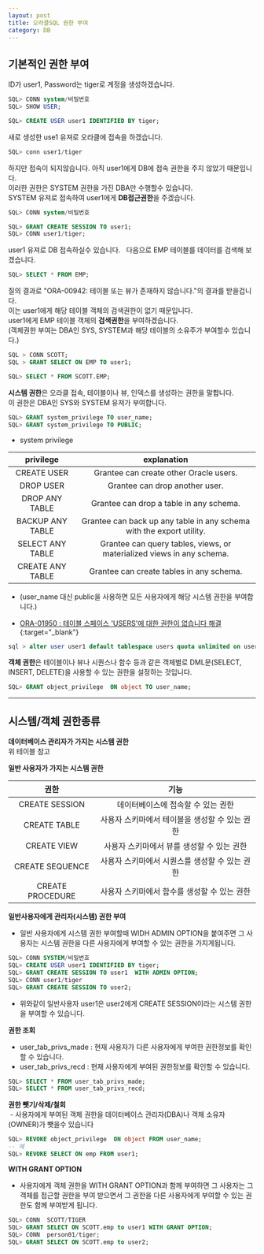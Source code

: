 ```yaml
---
layout: post
title: 오라클SQL 권한 부여
category: DB
---
```



## 기본적인 권한 부여

ID가 user1, Password는 tiger로 계정을 생성하겠습니다.  
```sql
SQL> CONN system/비밀번호
SQL> SHOW USER;

SQL> CREATE USER user1 IDENTIFIED BY tiger;
```

새로 생성한 use1 유져로 오라클에 접속을 하겠습니다.  
```sql
SQL> conn user1/tiger
```

하지만 접속이 되지않습니다. 아직 user1에게 DB에 접속 권한을 주지 않았기 때문입니다.  
이러한 권한은 SYSTEM 권한을 가진 DBA만 수행할수 있습니다.  
SYSTEM 유져로 접속하여 user1에게 **DB접근권한**을 주겠습니다.  
```sql
SQL> CONN system/비밀번호

SQL> GRANT CREATE SESSION TO user1;
SQL> CONN user1/tiger;
```

user1 유져로 DB 접속하실수 있습니다.  
다음으로 EMP 테이블를 데이터를 검색해 보겠습니다.  
```sql
SQL> SELECT * FROM EMP;
```

질의 결과로  "ORA-00942: 테이블 또는 뷰가 존재하지 않습니다."의 결과를 받을겁니다.  
이는 user1에게 해당 테이블 객체의 검색권한이 없기 때문입니다.  
user1에게 EMP 테이블 객체의 **검색권한**을 부여하겠습니다.  
(객체권한 부여는 DBA인 SYS, SYSTEM과 해당 테이블의 소유주가 부여할수 있습니다.)  
```sql
SQL > CONN SCOTT;
SQL > GRANT SELECT ON EMP TO user1;

SQL> SELECT * FROM SCOTT.EMP;
```

**시스템 권한**은 오라클 접속, 테이블이나 뷰, 인덱스를 생성하는 권한을 말합니다.  
이 권한은 DBA인 SYS와 SYSTEM 유져가 부여합니다.
```sql
SQL> GRANT system_privilege TO user_name;
SQL> GRANT system_privilege TO PUBLIC;
```

- system privilege  


| privilege | explanation |
| :---: | :---: |
| CREATE USER | Grantee can create other Oracle users. |
| DROP USER | Grantee can drop another user. |
| DROP ANY TABLE | Grantee can drop a table in any schema. |
| BACKUP ANY TABLE | Grantee can back up any table in any schema with the export utility. |
| SELECT ANY TABLE | Grantee can query tables, views, or materialized views in any schema. |
| CREATE ANY TABLE | Grantee can create tables in any schema. |  

- (user_name 대신 public을 사용하면 모든 사용자에게 해당 시스템 권한을 부여합니다.)  

- [ORA-01950 : 테이블 스페이스 'USERS'에 대한 권한이 없습니다 해결](http://zelits.tistory.com/29){:target="_blank"}  
```sql
sql > alter user user1 default tablespace users quota unlimited on users;
```

**객체 권한**은 테이블이나 뷰나 시퀀스나 함수 등과 같은 객체별로 DML문(SELECT, INSERT, DELETE)을 사용할 수 있는 권한을 설정하는 것입니다.  
```sql
SQL> GRANT object_privilege  ON object TO user_name;
```

---

## 시스템/객체 권한종류

**데이터베이스 관리자가 가지는 시스템 권한**  
위 테이블 참고  

**일반 사용자가 가지는 시스템 권한**  

| 권한 | 기능 |
| :---: | :---: |
| CREATE SESSION | 데이터베이스에 접속할 수 있는 권한 |
| CREATE TABLE | 사용자 스키마에서 테이블을 생성할 수 있는 권한 |
| CREATE VIEW | 사용자 스키마에서 뷰를 생성할 수 있는 권한 |
| CREATE SEQUENCE  | 사용자 스키마에서 시퀀스를 생성할 수 있는 권한 |
| CREATE PROCEDURE | 사용자 스키마에서 함수를 생성할 수 있는 권한  |


**일반사용자에게 관리자(시스템) 권한 부여**  
  - 일반 사용자에게 시스템 권한 부여할때 WIDH ADMIN OPTION을 붙여주면 그 사용자는 시스템 권한을 다른 사용자에게 부여할 수 있는 권한을 가지게됩니다.  

```sql
SQL> CONN SYSTEM/비밀번호
SQL> CREATE USER user1 IDENTIFIED BY tiger;
SQL> GRANT CREATE SESSION TO user1  WITH ADMIN OPTION;
SQL> CONN user1/tiger
SQL> GRANT CREATE SESSION TO user2;
```

  - 위와같이 일반사용자 user1은 user2에게 CREATE SESSION이라는 시스템 권한을 부여할 수 있습니다.  

**권한 조회**  
  - user_tab_privs_made : 현재 사용자가 다른 사용자에게 부여한 권한정보를 확인할 수 있습니다.
  - user_tab_privs_recd : 현재 사용자에게 부여된 권한정보를 확인할 수 있습니다.  

```sql
SQL> SELECT * FROM user_tab_privs_made;
SQL> SELECT * FROM user_tab_privs_recd;
```

**권한 뺏기/삭제/철회**  
  - 사용자에게 부여된 객체 권한을 데이터베이스 관리자(DBA)나 객체 소유자(OWNER)가 뺏을수 있습니다

```sql
SQL> REVOKE object_privilege  ON object FROM user_name;
-- 예
SQL> REVOKE SELECT ON emp FROM user1;
```

**WITH GRANT OPTION**  
  - 사용자에게 객체 권한을 WITH GRANT OPTION과 함께 부여하면 그 사용자는 그 객체를 접근할 권한을 부여 받으면서 그 권한을 다른 사용자에게 부여할 수 있는 권한도 함께 부여받게 됩니다.  

```sql
SQL> CONN  SCOTT/TIGER
SQL> GRANT SELECT ON SCOTT.emp to user1 WITH GRANT OPTION;
SQL> CONN  person01/tiger;
SQL> GRANT SELECT ON SCOTT.emp to user2;
```
